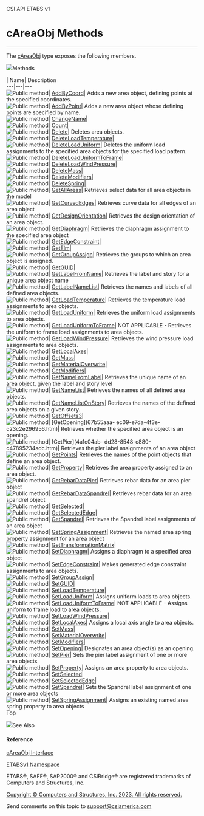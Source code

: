 ﻿

CSI API ETABS v1

# cAreaObj Methods  
  
---  
  
The [cAreaObj](2cda9b42-232e-6821-8caa-dc87fd84fed0.htm) type exposes the
following members.

![](../icons/SectionExpanded.png)Methods

| Name| Description  
---|---|---  
![Public method](../icons/pubmethod.gif)|
[AddByCoord](71ca5d8f-4d86-1446-4ff7-65dbdf9c08f6.htm)|  Adds a new area
object, defining points at the specified coordinates.  
![Public method](../icons/pubmethod.gif)|
[AddByPoint](6a404e6a-2795-2581-4a79-2affd4575f71.htm)|  Adds a new area
object whose defining points are specified by name.  
![Public method](../icons/pubmethod.gif)|
[ChangeName](5a9929b5-e100-ddcf-d8f5-9707861e9783.htm)|  
![Public method](../icons/pubmethod.gif)|
[Count](bb5826b4-6eea-b9c5-b920-92fe46ffe295.htm)|  
![Public method](../icons/pubmethod.gif)|
[Delete](a9c44534-4aaa-9e2b-a000-cd6704fd5c64.htm)|  Deletes area objects.  
![Public method](../icons/pubmethod.gif)|
[DeleteLoadTemperature](1cd839e0-1578-adc3-d21b-54c7bd3fe615.htm)|  
![Public method](../icons/pubmethod.gif)|
[DeleteLoadUniform](7e5c58ca-096c-6128-57a1-ffc15ebabf6d.htm)|  Deletes the
uniform load assignments to the specified area objects for the specified load
pattern.  
![Public method](../icons/pubmethod.gif)|
[DeleteLoadUniformToFrame](bd4f27fb-70ba-0532-234a-45b0e02dc720.htm)|  
![Public method](../icons/pubmethod.gif)|
[DeleteLoadWindPressure](5709d569-db1e-5230-b3d3-14b8ef2a5932.htm)|  
![Public method](../icons/pubmethod.gif)|
[DeleteMass](f2455243-044f-e7b5-ad91-abea49a3cbfa.htm)|  
![Public method](../icons/pubmethod.gif)|
[DeleteModifiers](e80b1442-9f05-4c4c-3476-c4c5924db9f9.htm)|  
![Public method](../icons/pubmethod.gif)|
[DeleteSpring](8c7cc164-a774-dd0f-e88b-b6047bd10c8a.htm)|  
![Public method](../icons/pubmethod.gif)|
[GetAllAreas](f3d7a53a-260c-c290-ab5b-47d49ea40c9d.htm)|  Retrieves select
data for all area objects in the model  
![Public method](../icons/pubmethod.gif)|
[GetCurvedEdges](57627146-e5b1-9303-0272-6daf623aaec6.htm)|  Retrieves curve
data for all edges of an area object  
![Public method](../icons/pubmethod.gif)|
[GetDesignOrientation](b666f884-88f7-3037-8eb7-05b64d8d2460.htm)|  Retrieves
the design orientation of an area object.  
![Public method](../icons/pubmethod.gif)|
[GetDiaphragm](de2770ec-9c94-c3e2-d633-3e7a98787fd2.htm)|  Retrieves the
diaphragm assignment to the specified area object  
![Public method](../icons/pubmethod.gif)|
[GetEdgeConstraint](cc997487-53b8-2dfa-b7f9-47b1b1e7119d.htm)|  
![Public method](../icons/pubmethod.gif)|
[GetElm](ee969854-eb6e-b6a8-02c8-c4bb6c66991d.htm)|  
![Public method](../icons/pubmethod.gif)|
[GetGroupAssign](8776baf9-d226-ea7f-17ec-cc6d569d220c.htm)|  Retrieves the
groups to which an area object is assigned.  
![Public method](../icons/pubmethod.gif)|
[GetGUID](ffb6ef94-eb13-970b-8272-87062de64cff.htm)|  
![Public method](../icons/pubmethod.gif)|
[GetLabelFromName](8a01f576-f427-d98e-5e2c-0750f5cc33ee.htm)|  Retrieves the
label and story for a unique area object name  
![Public method](../icons/pubmethod.gif)|
[GetLabelNameList](3dfa558d-3fe7-5770-3396-20d991af442f.htm)|  Retrieves the
names and labels of all defined area objects.  
![Public method](../icons/pubmethod.gif)|
[GetLoadTemperature](242cede3-2e07-5344-8264-fb80aee8064e.htm)|  Retrieves the
temperature load assignments to area objects.  
![Public method](../icons/pubmethod.gif)|
[GetLoadUniform](f4d14f8a-2e07-8f09-314e-263eed7ac6b3.htm)|  Retrieves the
uniform load assignments to area objects.  
![Public method](../icons/pubmethod.gif)|
[GetLoadUniformToFrame](968cf2dd-a72d-871e-fbbd-d78483fed1fd.htm)|  NOT
APPLICABLE - Retrieves the uniform to frame load assignments to area objects.  
![Public method](../icons/pubmethod.gif)|
[GetLoadWindPressure](b57bf34a-aa5a-4a6a-0251-18e6ce2b65be.htm)|  Retrieves
the wind pressure load assignments to area objects.  
![Public method](../icons/pubmethod.gif)|
[GetLocalAxes](e9f531b3-191a-3000-e81f-dcf6f6744bb1.htm)|  
![Public method](../icons/pubmethod.gif)|
[GetMass](5d115da2-1fd2-5426-6915-20291230777b.htm)|  
![Public method](../icons/pubmethod.gif)|
[GetMaterialOverwrite](43c95fc0-4ba7-d784-857b-99a68d0498c3.htm)|  
![Public method](../icons/pubmethod.gif)|
[GetModifiers](841eeab5-f16c-06d3-9b6b-fae39c983622.htm)|  
![Public method](../icons/pubmethod.gif)|
[GetNameFromLabel](311df7a9-c5c4-deec-252f-fc195e54a721.htm)|  Retrieves the
unique name of an area object, given the label and story level  
![Public method](../icons/pubmethod.gif)|
[GetNameList](dc5d348b-7836-c2a9-b6ef-25c4cf6c312a.htm)|  Retrieves the names
of all defined area objects.  
![Public method](../icons/pubmethod.gif)|
[GetNameListOnStory](6cc08826-586d-7069-d336-aac9d985cf2c.htm)|  Retrieves the
names of the defined area objects on a given story.  
![Public method](../icons/pubmethod.gif)|
[GetOffsets3](df102335-11c9-c868-b2f7-c9f78b992cf6.htm)|  
![Public method](../icons/pubmethod.gif)| [GetOpening](67b55aaa-
ec09-e7da-4f3e-c23c2e296956.htm)|  Retrieves whether the specified area object
is an opening.  
![Public method](../icons/pubmethod.gif)| [GetPier](4a1c04ab-
dd28-8548-c880-c47895234adc.htm)|  Retrieves the pier label assignments of an
area object  
![Public method](../icons/pubmethod.gif)|
[GetPoints](82ce0995-7c27-e15e-7ebd-91107c59a20a.htm)|  Retrieves the names of
the point objects that define an area object.  
![Public method](../icons/pubmethod.gif)|
[GetProperty](b7fb5305-2031-436c-2188-12e8de9ec260.htm)|  Retrieves the area
property assigned to an area object.  
![Public method](../icons/pubmethod.gif)|
[GetRebarDataPier](49c31649-f9ef-d966-ae4f-205b4cb63c17.htm)|  Retrieves rebar
data for an area pier object  
![Public method](../icons/pubmethod.gif)|
[GetRebarDataSpandrel](5111a570-abfa-e500-e7df-daa14679d672.htm)|  Retrieves
rebar data for an area spandrel object  
![Public method](../icons/pubmethod.gif)|
[GetSelected](687a6bb7-9c2c-d3ac-6049-bcbd607c4cab.htm)|  
![Public method](../icons/pubmethod.gif)|
[GetSelectedEdge](97a23f78-51ca-8e02-1c41-78090832050c.htm)|  
![Public method](../icons/pubmethod.gif)|
[GetSpandrel](a9235924-2019-efed-6151-cdc77235d922.htm)|  Retrieves the
Spandrel label assignments of an area object  
![Public method](../icons/pubmethod.gif)|
[GetSpringAssignment](a0e0b8ca-0cf9-a240-25d9-3176ccb3efa2.htm)|  Retrieves
the named area spring property assignment for an area object  
![Public method](../icons/pubmethod.gif)|
[GetTransformationMatrix](1661c84a-6c48-b705-cfa6-cf7fbe3bf05a.htm)|  
![Public method](../icons/pubmethod.gif)|
[SetDiaphragm](042d1a7d-080b-3f5d-22ef-92e7eefa6dac.htm)|  Assigns a diaphragm
to a specified area object  
![Public method](../icons/pubmethod.gif)|
[SetEdgeConstraint](ccc21efb-1ce3-6330-64e3-5bb958248629.htm)|  Makes
generated edge constraint assignments to area objects.  
![Public method](../icons/pubmethod.gif)|
[SetGroupAssign](c8b85bd3-0091-4475-a4eb-3f4b1db96641.htm)|  
![Public method](../icons/pubmethod.gif)|
[SetGUID](5f5c48af-66dd-6d13-bfc5-c174e573c98e.htm)|  
![Public method](../icons/pubmethod.gif)|
[SetLoadTemperature](c7d8dd6e-0404-d30d-6c0a-7f5962a37f91.htm)|  
![Public method](../icons/pubmethod.gif)|
[SetLoadUniform](447c25fc-5ce3-322e-b34b-2482d2ae9126.htm)|  Assigns uniform
loads to area objects.  
![Public method](../icons/pubmethod.gif)|
[SetLoadUniformToFrame](7980160a-749b-ae20-20d5-f111b11c946b.htm)|  NOT
APPLICABLE - Assigns uniform to frame load to area objects.  
![Public method](../icons/pubmethod.gif)|
[SetLoadWindPressure](0593a517-720b-6b42-3f0a-70757810c3c4.htm)|  
![Public method](../icons/pubmethod.gif)|
[SetLocalAxes](a7e5e395-0910-7b29-fbfc-3eb692e27666.htm)|  Assigns a local
axis angle to area objects.  
![Public method](../icons/pubmethod.gif)|
[SetMass](7a0bb225-e73f-47c9-e47d-3f2eab7c756a.htm)|  
![Public method](../icons/pubmethod.gif)|
[SetMaterialOverwrite](4e718a9f-1f08-25bb-5334-74cb682a4338.htm)|  
![Public method](../icons/pubmethod.gif)|
[SetModifiers](f6ca6db1-2fc2-9d16-cdd9-b59758c628a8.htm)|  
![Public method](../icons/pubmethod.gif)|
[SetOpening](0c885ca6-e280-084d-04eb-833995481056.htm)|  Designates an area
object(s) as an opening.  
![Public method](../icons/pubmethod.gif)|
[SetPier](74d7d02e-9e30-eaf4-f127-55a7dcc839cc.htm)|  Sets the pier label
assignment of one or more area objects  
![Public method](../icons/pubmethod.gif)|
[SetProperty](02c0c7ca-1bab-7787-c5c0-eb1ba791d2e9.htm)|  Assigns an area
property to area objects.  
![Public method](../icons/pubmethod.gif)|
[SetSelected](7ab72494-730b-e1b8-3064-d0ddf78cf692.htm)|  
![Public method](../icons/pubmethod.gif)|
[SetSelectedEdge](9d16276a-fac7-104f-21ec-8e5e1265fbdf.htm)|  
![Public method](../icons/pubmethod.gif)|
[SetSpandrel](8132524d-9eea-23d6-7204-a267cbdd0d4d.htm)|  Sets the Spandrel
label assignment of one or more area objects  
![Public method](../icons/pubmethod.gif)|
[SetSpringAssignment](31a68107-e914-b7cc-6068-735c4101a64c.htm)|  Assigns an
existing named area spring property to area objects  
Top

![](../icons/SectionExpanded.png)See Also

#### Reference

[cAreaObj Interface](2cda9b42-232e-6821-8caa-dc87fd84fed0.htm)

[ETABSv1 Namespace](2780f1b8-2033-5289-2298-1cdb2a7508d9.htm)

ETABS®, SAFE®, SAP2000® and CSiBridge® are registered trademarks of Computers
and Structures, Inc.  

[Copyright © Computers and Structures, Inc. 2023. All rights
reserved.](http://www.csiamerica.com)

Send comments on this topic to
[support@csiamerica.com](mailto:support%40csiamerica.com?Subject=CSI%20API%20ETABS%20v1)

